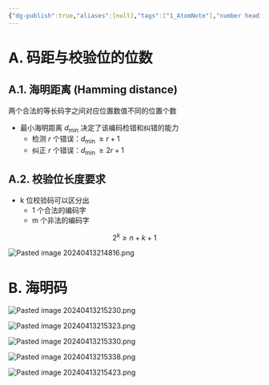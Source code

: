 ```yaml
---
{"dg-publish":true,"aliases":[null],"tags":["1_AtomNote"],"number headings":"auto, first-level 1, max 6, A.1.","Created-Date":"2024-03-11 09:28:09","Modified-Date":"2024-04-18 11:53:22","permalink":"/A01_Lessons/Ab03_计算机组织与体系结构/海明码/","dgPassFrontmatter":true}
---
```





# A. 码距与校验位的位数


## A.1. 海明距离 (Hamming distance)

两个合法的等长码字之间对应位置数值不同的位置个数


- 最小海明距离 $d_{\min}$ 决定了该编码检错和纠错的能力
	- 检测 $r$ 个错误：$d_{\text {min }} \geqslant r+1$
	- 纠正 $r$ 个错误：$d_{\text {min }} \geqslant 2r+1$



## A.2. 校验位长度要求

- k 位校验码可以区分出
	- 1 个合法的编码字
	- m 个非法的编码字


$$
2^k \ge n+k+1
$$


![Pasted image 20240413214816.png](/img/user/Z02_ObFiles/Attachments/Pasted%20image%2020240413214816.png)




# B. 海明码

![Pasted image 20240413215230.png](/img/user/Z02_ObFiles/Attachments/Pasted%20image%2020240413215230.png)



![Pasted image 20240413215323.png](/img/user/Z02_ObFiles/Attachments/Pasted%20image%2020240413215323.png)


![Pasted image 20240413215330.png](/img/user/Z02_ObFiles/Attachments/Pasted%20image%2020240413215330.png)


![Pasted image 20240413215338.png](/img/user/Z02_ObFiles/Attachments/Pasted%20image%2020240413215338.png)


![Pasted image 20240413215423.png](/img/user/Z02_ObFiles/Attachments/Pasted%20image%2020240413215423.png)